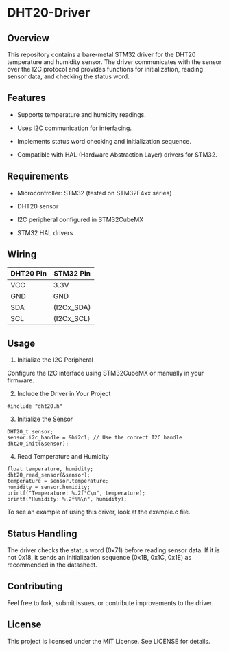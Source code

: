 # DHT20-Driver

## Overview

This repository contains a bare-metal STM32 driver for the DHT20 temperature and humidity sensor. The driver communicates with the sensor over the I2C protocol and provides functions for initialization, reading sensor data, and checking the status word.

## Features

- Supports temperature and humidity readings.

- Uses I2C communication for interfacing.

- Implements status word checking and initialization sequence.

- Compatible with HAL (Hardware Abstraction Layer) drivers for STM32.


## Requirements

- Microcontroller: STM32 (tested on STM32F4xx series)

- DHT20 sensor

- I2C peripheral configured in STM32CubeMX

- STM32 HAL drivers

## Wiring
| DHT20 Pin | STM32 Pin |
|-----------|----------|
| VCC       | 3.3V     |
| GND       | GND      |
| SDA       | (I2Cx_SDA) |
| SCL       | (I2Cx_SCL) |

## Usage
1. Initialize the I2C Peripheral

Configure the I2C interface using STM32CubeMX or manually in your firmware.

2. Include the Driver in Your Project
```
#include "dht20.h"
```

3. Initialize the Sensor

```
DHT20_t sensor;
sensor.i2c_handle = &hi2c1; // Use the correct I2C handle
dht20_init(&sensor);
```

4. Read Temperature and Humidity
```
float temperature, humidity;
dht20_read_sensor(&sensor);
temperature = sensor.temperature;
humidity = sensor.humidity;
printf("Temperature: %.2f°C\n", temperature);
printf("Humidity: %.2f%%\n", humidity);
```

To see an example of using this driver, look at the example.c file.

## Status Handling
The driver checks the status word (0x71) before reading sensor data. If it is not 0x18, it sends an initialization sequence (0x1B, 0x1C, 0x1E) as recommended in the datasheet.

## Contributing

Feel free to fork, submit issues, or contribute improvements to the driver.

## License

This project is licensed under the MIT License. See LICENSE for details.
